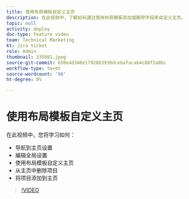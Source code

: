 ```yaml
---
title: 使用布局模板自定义主页
description: 在此视频中，了解如何通过使用布局模板添加或删除字段来自定义主页。
topic: null
activity: deploy
doc-type: feature video
team: Technical Marketing
kt: Jira ticket
role: Admin
thumbnail: 335081.jpeg
source-git-commit: 650e4d346e1792863930dcebafacab4c88f2a8bc
workflow-type: tm+mt
source-wordcount: '56'
ht-degree: 0%

---
```


# 使用布局模板自定义主页

在此视频中，您将学习如何：

* 导航到主页设置
* 编辑全局设置
* 使用布局模板自定义主页
* 从主页中删除项目
* 将项目添加到主页

>[!VIDEO](https://video.tv.adobe.com/v/335081/?quality=12&learn=on)
